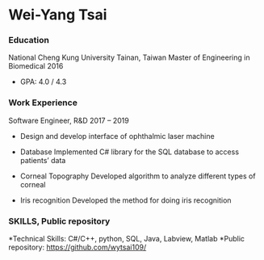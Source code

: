 # Wei-Yang Tsai


### Education

National Cheng Kung University	Tainan, Taiwan
Master of Engineering in Biomedical 	2016
*	GPA: 4.0 / 4.3 


### Work Experience

Software Engineer, R&D	2017 – 2019
* Design and develop interface of ophthalmic laser machine

* Database
	Implemented C# library for the SQL database to access patients’ data
* Corneal Topography
	Developed algorithm to analyze different types of corneal
* Iris recognition
  Developed the method for doing iris recognition


### SKILLS, Public repository

*Technical Skills: C#/C++, python, SQL, Java, Labview, Matlab
*Public repository: https://github.com/wytsai109/


